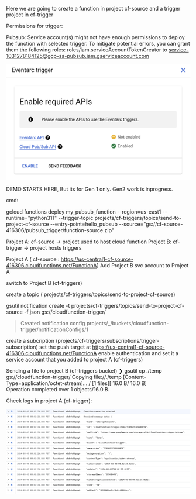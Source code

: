 
Here we are going to create a function in project cf-source and a trigger project in cf-trigger


Permissions for trigger:

Pubsub:
Service account(s) might not have enough permissions to deploy the function with selected trigger. To mitigate potential errors, you can grant them the following roles:
roles/iam.serviceAccountTokenCreator to service-1031278184125@gcp-sa-pubsub.iam.gserviceaccount.com


![EVENT ARC](./img/eventarc_api.jpg)



DEMO STARTS HERE, But its for Gen 1 only. Gen2 work is inprogress.

cmd:

gcloud functions deploy my_pubsub_function --region=us-east1 --runtime="python311" --trigger-topic projects/cf-triggers/topics/send-to-project-cf-source --entry-point=hello_pubsub --source="gs://cf-source-416306/pubsub_trigger/function-source.zip"


Project A: cf-source -> project used to host cloud function
Project B: cf-trigger -> project hosts triggers


Project A ( cf-source : https://us-central1-cf-source-416306.cloudfunctions.net/FunctionA)
Add Project B svc account to Project A

switch to Project B (cf-triggers)

create a topic ( projects/cf-triggers/topics/send-to-project-cf-source)

gsutil notification create -t projects/cf-triggers/topics/send-to-project-cf-source -f json gs://cloudfunction-trigger/
>Created notification config projects/_/buckets/cloudfunction-trigger/notificationConfigs/1

create a subcription (projects/cf-triggers/subscriptions/trigger-subscription)
set the push target at https://us-central1-cf-source-416306.cloudfunctions.net/FunctionA
enable authentication and set it a service account that you added to project A (cf-triggers)


Sending a file to project B (cf-triggers bucket)
❯ gsutil cp ./temp  gs://cloudfunction-trigger/
Copying file://./temp [Content-Type=application/octet-stream]...
/ [1 files][   16.0 B/   16.0 B]                                                
Operation completed over 1 objects/16.0 B.  


Check logs in project A (cf-trigger):

![Logs](image.png)